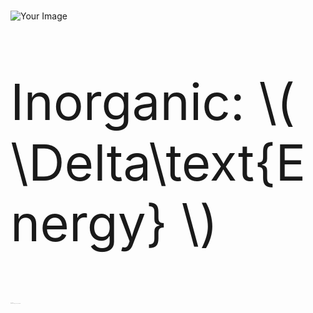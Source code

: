 <!DOCTYPE html>
<html>
<head>
    <title> </title>
    <script src="https://polyfill.io/v3/polyfill.min.js?features=es6"></script>
    <script id="MathJax-script" async src="https://cdn.jsdelivr.net/npm/mathjax@3/es5/tex-mml-chtml.js"></script>
    <style>
        p {
            font-size: .5px; /* Adjust the font size as needed */
        }
    </style>
</head>
<body>
    <h1></h1>
    <img src="https://jhustata.github.io/basic/_images/931e5210b5af8aebf9a0ddf56abccf41d6a44d371877c6f1d6db6a58d81cef4d.png" alt="Your Image">
    <p style="font-size: 80px;">Inorganic: \( \Delta\text{Energy} \)</p>
    <p>Organic: Adaptation</p>
    <p>AGI: Compute/ \( \Delta\text{Energy} \times \) Exponential/Adaptation</p>
</body>
</html>

